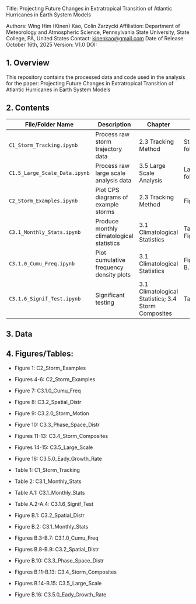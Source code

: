 Title: Projecting Future Changes in Extratropical Transition of Atlantic Hurricanes in Earth System Models

Authors: Wing Him (Kinen) Kao, Colin Zarzycki
Affiliation: Department of Meteorology and Atmospheric Science, Pennsylvania State University, State College, PA, United States
Contact: kinenkao@gmail.com
Date of Release: October 16th, 2025
Version: V1.0
DOI:

## 1. Overview
This repository contains the processed data and code used in the analysis for the paper:
Projecting Future Changes in Extratropical Transition of Atlantic Hurricanes in Earth System Models

## 2. Contents

| File/Folder Name | Description | Chapter | Output |
|------------------|-------------|---------|--------|
| `C1_Storm_Tracking.ipynb` | Process raw storm trajectory data | 2.3 Tracking Method | Storm_Tracking folder; Table 1
| `C1.5_Large_Scale_Data.ipynb` | Process raw large scale analysis data | 3.5 Large Scale Analysis | Large_Scale_Data folder
| `C2_Storm_Examples.ipynb` | Plot CPS diagrams of example storms | 2.3 Tracking Method | Figures 4-6
| `C3.1_Monthly_Stats.ipynb` | Produce monthly climatological statistics | 3.1 Climatological Statistics | Tables 2 & A.2; Figure B.2
| `C3.1.0_Cumu_Freq.ipynb` | Plot cumulative frequency density plots | 3.1 Climatological Statistics | Figures 7 & B.3-B.7
| `C3.1.6_Signif_Test.ipynb` | Significant testing | 3.1 Climatological Statistics; 3.4 Storm Composites | Tables A.2-A.4


## 3. Data

## 4. Figures/Tables:

- Figure 1: C2_Storm_Examples
- Figures 4-6: C2_Storm_Examples
- Figure 7: C3.1.0_Cumu_Freq
- Figure 8: C3.2_Spatial_Distr
- Figure 9: C3.2.0_Storm_Motion
- Figure 10: C3.3_Phase_Space_Distr
- Figures 11-13: C3.4_Storm_Composites
- Figures 14-15: C3.5_Large_Scale
- Figure 16: C3.5.0_Eady_Growth_Rate

- Table 1: C1_Storm_Tracking
- Table 2: C3.1_Monthly_Stats
- Table A.1: C3.1_Monthly_Stats
- Table A.2-A.4: C3.1.6_Signif_Test

- Figure B.1: C3.2_Spatial_Distr
- Figure B.2: C3.1_Monthly_Stats
- Figures B.3-B.7: C3.1.0_Cumu_Freq
- Figures B.8-B.9: C3.2_Spatial_Distr
- Figure B.10: C3.3_Phase_Space_Distr
- Figures B.11-B.13: C3.4_Storm_Composites
- Figures B.14-B.15: C3.5_Large_Scale
- Figure B.16: C3.5.0_Eady_Growth_Rate

